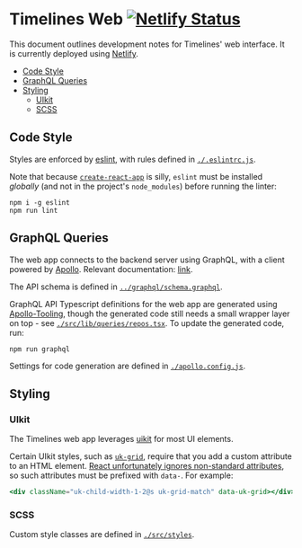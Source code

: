 # Timelines Web [![Netlify Status](https://api.netlify.com/api/v1/badges/b56788d9-0743-4b39-a307-66e2c99bd428/deploy-status)](https://app.netlify.com/sites/timelines-bobheadxi/deploys)

This document outlines development notes for Timelines' web interface. It is
currently deployed using [Netlify](https://www.netlify.com/).

* [Code Style](#code-style)
* [GraphQL Queries](#graphql-queries)
* [Styling](#styling)
  * [UIkit](#uikit)
  * [SCSS](#scss)

## Code Style

Styles are enforced by [eslint](https://eslint.org/), with rules defined in
[`./.eslintrc.js`](./.eslintrc.js). 

Note that because [`create-react-app`](https://github.com/facebook/create-react-app)
is silly, `eslint` must be installed *globally* (and not in the project's
`node_modules`) before running the linter:

```
npm i -g eslint
npm run lint
```

## GraphQL Queries

The web app connects to the backend server using GraphQL, with a client powered by
[Apollo](https://github.com/apollographql/apollo-client). Relevant documentation:
[link](https://www.apollographql.com/docs/react/).

The API schema is defined in [`../graphql/schema.graphql`](../graphql/schema.graphql).

GraphQL API Typescript definitions for the web app are generated using
[Apollo-Tooling](https://github.com/apollographql/apollo-tooling), though the
generated code still needs a small wrapper layer on top - see
[`./src/lib/queries/repos.tsx`](src/lib/queries/repos.tsx). To update the generated
code, run:

```
npm run graphql
```

Settings for code generation are defined in [`./apollo.config.js`](./apollo.config.js).

## Styling

### UIkit

The Timelines web app leverages [uikit](https://getuikit.com/docs/introduction)
for most UI elements.

Certain UIkit styles, such as [`uk-grid`](https://getuikit.com/docs/grid),
require that you add a custom attribute to an HTML element.
[React unfortunately ignores non-standard attributes](https://zhenyong.github.io/react/docs/jsx-gotchas.html#custom-html-attributes),
so such attributes must be prefixed with `data-`. For example:

```jsx
<div className="uk-child-width-1-2@s uk-grid-match" data-uk-grid></div>
```

### SCSS

Custom style classes are defined in [`./src/styles`](./src/styles/_all.scss).
